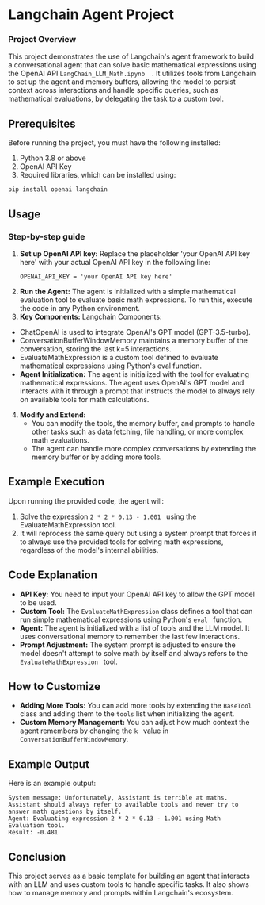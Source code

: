 # Langchain Agent Project
### Project Overview
This project demonstrates the use of Langchain's agent framework to build a conversational agent that can solve basic mathematical expressions using the OpenAI API ```` LangChain_LLM_Math.ipynb   ````. It utilizes tools from Langchain to set up the agent and memory buffers, allowing the model to persist context across interactions and handle specific queries, such as mathematical evaluations, by delegating the task to a custom tool.


## Prerequisites
Before running the project, you must have the following installed:

1. Python 3.8 or above
2. OpenAI API Key
3. Required libraries, which can be installed using: 
````
pip install openai langchain
````

## Usage
### Step-by-step guide
1. **Set up OpenAI API key:** Replace the placeholder 'your OpenAI API key here' with your actual OpenAI API key in the following line:
   ````
   OPENAI_API_KEY = 'your OpenAI API key here'
   ````
2.  **Run the Agent:** The agent is initialized with a simple mathematical evaluation tool to evaluate basic math expressions. To run this, execute the code in any Python environment.
3.  **Key Components:** Langchain Components:
  *   ChatOpenAI is used to integrate OpenAI's GPT model (GPT-3.5-turbo).
  *   ConversationBufferWindowMemory maintains a memory buffer of the conversation, storing the last k=5 interactions.
  *   EvaluateMathExpression is a custom tool defined to evaluate mathematical expressions using Python's eval function.
  *  **Agent Initialization:** The agent is initialized with the tool for evaluating mathematical expressions. The agent uses OpenAI's GPT model and interacts 
        with it through a prompt that instructs the model to always rely on available tools for math calculations.
4. **Modify and Extend:**
    * You can modify the tools, the memory buffer, and prompts to handle other tasks such as data fetching, file handling, or more complex math evaluations.
    * The agent can handle more complex conversations by extending the memory buffer or by adding more tools.

## Example Execution
Upon running the provided code, the agent will:
1. Solve the expression ````2 * 2 * 0.13 - 1.001 ```` using the EvaluateMathExpression tool.
2. It will reprocess the same query but using a system prompt that forces it to always use the provided tools for solving math expressions, regardless of the model's internal abilities.

## Code Explanation
* **API Key:** You need to input your OpenAI API key to allow the GPT model to be used.
* **Custom Tool:** The  ```` EvaluateMathExpression ```` class defines a tool that can run simple mathematical expressions using Python's  ```` eval  ```` function.
* **Agent:** The agent is initialized with a list of tools and the LLM model. It uses conversational memory to remember the last few interactions.
* **Prompt Adjustment:** The system prompt is adjusted to ensure the model doesn't attempt to solve math by itself and always refers to the  ```` EvaluateMathExpression  ```` tool.

## How to Customize
* **Adding More Tools:** You can add more tools by extending the ```` BaseTool ```` class and adding them to the ```` tools ```` list when initializing the agent.
* **Custom Memory Management:** You can adjust how much context the agent remembers by changing the ```` k  ```` value in ```` ConversationBufferWindowMemory ````.

## Example Output
Here is an example output:
```` 
System message: Unfortunately, Assistant is terrible at maths. Assistant should always refer to available tools and never try to answer math questions by itself.
Agent: Evaluating expression 2 * 2 * 0.13 - 1.001 using Math Evaluation tool.
Result: -0.481
````

## Conclusion
This project serves as a basic template for building an agent that interacts with an LLM and uses custom tools to handle specific tasks. It also shows how to manage memory and prompts within Langchain's ecosystem.
